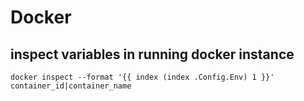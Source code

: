 # Docker

## inspect variables in running docker instance
`docker inspect --format '{{ index (index .Config.Env) 1 }}' container_id|container_name`
